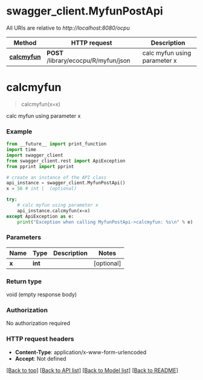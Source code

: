 # swagger_client.MyfunPostApi

All URIs are relative to *http://localhost:8080/ocpu*

Method | HTTP request | Description
------------- | ------------- | -------------
[**calcmyfun**](MyfunPostApi.md#calcmyfun) | **POST** /library/ecocpu/R/myfun/json | calc myfun using parameter x

# **calcmyfun**
> calcmyfun(x=x)

calc myfun using parameter x

### Example
```python
from __future__ import print_function
import time
import swagger_client
from swagger_client.rest import ApiException
from pprint import pprint

# create an instance of the API class
api_instance = swagger_client.MyfunPostApi()
x = 56 # int |  (optional)

try:
    # calc myfun using parameter x
    api_instance.calcmyfun(x=x)
except ApiException as e:
    print("Exception when calling MyfunPostApi->calcmyfun: %s\n" % e)
```

### Parameters

Name | Type | Description  | Notes
------------- | ------------- | ------------- | -------------
 **x** | **int**|  | [optional] 

### Return type

void (empty response body)

### Authorization

No authorization required

### HTTP request headers

 - **Content-Type**: application/x-www-form-urlencoded
 - **Accept**: Not defined

[[Back to top]](#) [[Back to API list]](../README.md#documentation-for-api-endpoints) [[Back to Model list]](../README.md#documentation-for-models) [[Back to README]](../README.md)

